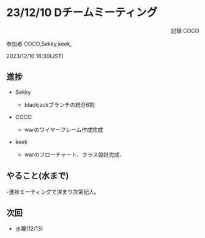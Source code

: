 # 23/12/10 Dチームミーティング
<div style = 'text-align:right';>
    記録 COCO
</div>

参加者 COCO,Sekky,keek,

2023/12/10 18:30(JST)

## 進捗

- Sekky
    -  blackjackブランチの統合6割
- COCO
    -   warのワイヤーフレーム作成完成

- keek
    -   warのフローチャート、クラス設計完成、


## やること(水まで)

-進捗ミーティングで決まり次第記入。

## 次回
-   水曜(12/13)